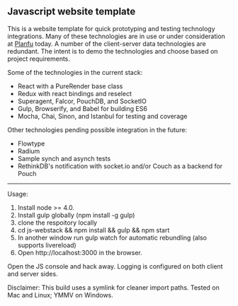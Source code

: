 Javascript website template
---

This is a website template for quick prototyping and testing technology integrations. Many of these technologies are in use or under consideration at [Planfu](http://planfu.com) today. A number of the client-server data technologies are redundant. The intent is to demo the technologies and choose based on project requirements.

Some of the technologies in the current stack:

* React with a PureRender base class
* Redux with react bindings and reselect
* Superagent, Falcor, PouchDB, and SocketIO
* Gulp, Browserify, and Babel for building ES6
* Mocha, Chai, Sinon, and Istanbul for testing and coverage

Other technologies pending possible integration in the future:

* Flowtype
* Radium
* Sample synch and asynch tests
* RethinkDB's notification with socket.io and/or Couch as a backend for Pouch

---

Usage:

1. Install node >= 4.0.
2. Install gulp globally (npm install -g gulp)
3. clone the respoitory locally
4. cd js-webstack && npm install && gulp && npm start
5. In another window run gulp watch for automatic rebundling (also supports livereload)
6. Open http://localhost:3000 in the browser.

Open the JS console and hack away. Logging is configured on both client and server sides.

Disclaimer: This build uses a symlink for cleaner import paths. Tested on Mac and Linux; YMMV on Windows.

